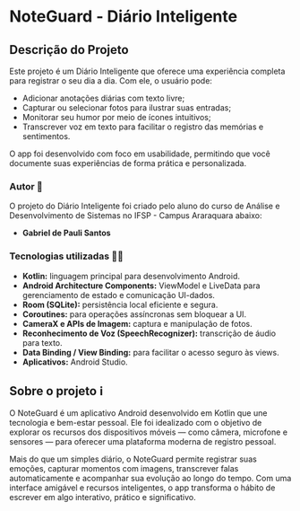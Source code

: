 # NoteGuard - Diário Inteligente

## Descrição do Projeto

Este projeto é um Diário Inteligente que oferece uma experiência completa para registrar o seu dia a dia. Com ele, o usuário pode:
- Adicionar anotações diárias com texto livre;
- Capturar ou selecionar fotos para ilustrar suas entradas;
- Monitorar seu humor por meio de ícones intuitivos;
- Transcrever voz em texto para facilitar o registro das memórias e sentimentos.

O app foi desenvolvido com foco em usabilidade, permitindo que você documente suas experiências de forma prática e personalizada.

### Autor 👤

O projeto do Diário Inteligente foi criado pelo aluno do curso de Análise e Desenvolvimento de Sistemas no IFSP - Campus Araraquara abaixo:
- **Gabriel de Pauli Santos**

### Tecnologias utilizadas 👩‍💻

- **Kotlin:** linguagem principal para desenvolvimento Android.
- **Android Architecture Components:** ViewModel e LiveData para gerenciamento de estado e comunicação UI-dados.
- **Room (SQLite):** persistência local eficiente e segura.
- **Coroutines:** para operações assíncronas sem bloquear a UI.
- **CameraX e APIs de Imagem:** captura e manipulação de fotos.
- **Reconhecimento de Voz (SpeechRecognizer):** transcrição de áudio para texto.
- **Data Binding / View Binding:** para facilitar o acesso seguro às views.
- **Aplicativos:** Android Studio.

## Sobre o projeto ℹ️

O NoteGuard é um aplicativo Android desenvolvido em Kotlin que une tecnologia e bem-estar pessoal. Ele foi idealizado com o objetivo de explorar os recursos dos dispositivos móveis — como câmera, microfone e sensores — para oferecer uma plataforma moderna de registro pessoal.

Mais do que um simples diário, o NoteGuard permite registrar suas emoções, capturar momentos com imagens, transcrever falas automaticamente e acompanhar sua evolução ao longo do tempo. Com uma interface amigável e recursos inteligentes, o app transforma o hábito de escrever em algo interativo, prático e significativo.
